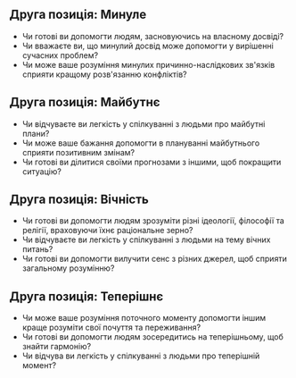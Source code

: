 ## Друга позиція: Минуле
- Чи готові ви допомогти людям, засновуючись на власному досвіді?
- Чи вважаєте ви, що минулий досвід може допомогти у вирішенні сучасних проблем?
- Чи може ваше розуміння минулих причинно-наслідкових зв'язків сприяти кращому розв'язанню конфліктів?

## Друга позиція: Майбутнє
- Чи відчуваєте ви легкість у спілкуванні з людьми про майбутні плани?
- Чи може ваше бажання допомогти в плануванні майбутнього сприяти позитивним змінам?
- Чи готові ви ділитися своїми прогнозами з іншими, щоб покращити ситуацію?

## Друга позиція: Вічність
- Чи готові ви допомогти людям зрозуміти різні ідеології, філософії та релігії, враховуючи їхнє раціональне зерно?
- Чи відчуваєте ви легкість у спілкуванні з людьми на тему вічних питань?
- Чи готові ви допомогти вилучити сенс з різних джерел, щоб сприяти загальному розумінню?

## Друга позиція: Теперішнє
- Чи може ваше розуміння поточного моменту допомогти іншим краще розуміти свої почуття та переживання?
- Чи готові ви допомогти людям зосередитись на теперішньому, щоб знайти гармонію?
- Чи відчува ви легкість у спілкуванні з людьми про теперішній момент?
